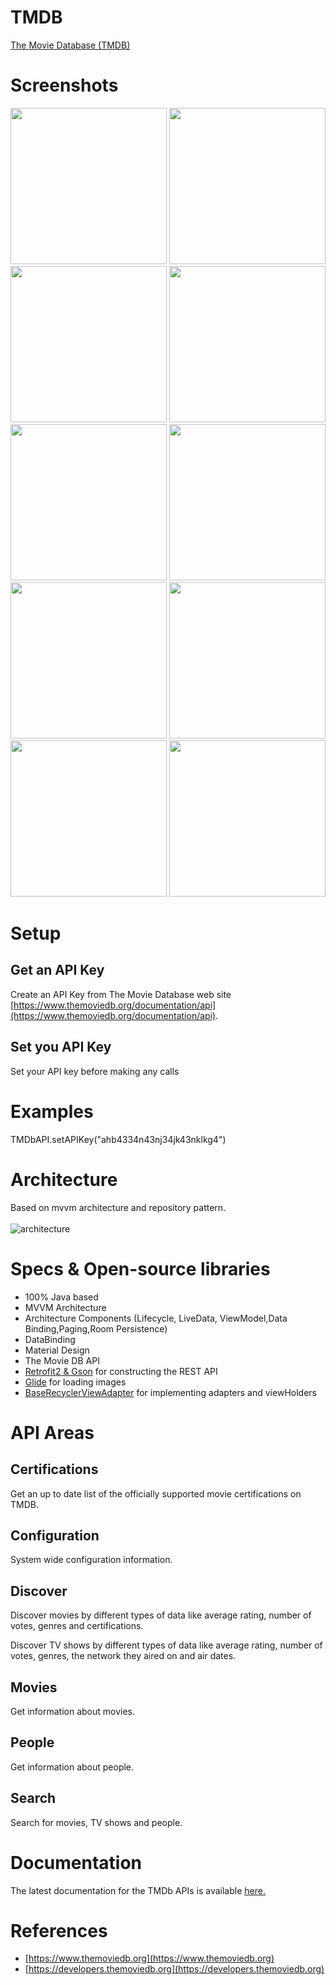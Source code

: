 # TMDB
[The Movie Database (TMDB)
](https://www.themoviedb.org/)

# Screenshots
<img src="https://user-images.githubusercontent.com/101660428/164699803-778b0190-7333-49ed-850d-dbe6090c1bec.jpg" width="250"/>
<img src="https://user-images.githubusercontent.com/101660428/164699806-f11b64ff-445a-414b-95bc-e23d68286549.jpg" width="250"/>
<img src="https://user-images.githubusercontent.com/101660428/164699815-71a69c28-051e-4d33-8e39-3212d2848c84.jpg" width="250"/>
<img src="https://user-images.githubusercontent.com/101660428/164699819-f88d1155-7b60-46af-8c40-c96f2acf4947.jpg" width="250"/>
<img src="https://user-images.githubusercontent.com/101660428/164699824-aac823d0-db28-4de2-b2d6-8397293ea737.jpg" width="250"/>
<img src="https://user-images.githubusercontent.com/101660428/164699828-b822d4ef-b5cb-4fef-8a54-9b67ea00541b.jpg" width="250"/>
<img src="https://user-images.githubusercontent.com/101660428/164699832-62b91e20-e40b-422a-9812-871e24cd2aaf.jpg" width="250"/>
<img src="https://user-images.githubusercontent.com/101660428/164699835-75193408-2a37-4055-92a4-220fb55a36e9.jpg" width="250"/>
<img src="https://user-images.githubusercontent.com/101660428/164699839-f2c9efe4-0d00-4736-a5b8-7891114a12b0.jpg" width="250"/>
<img src="https://user-images.githubusercontent.com/101660428/164699844-7664bdf7-7819-481e-93f9-388c9ccd9d13.jpg" width="250"/>




# Setup


## Get an API Key

Create an API Key from The Movie Database web site [https://www.themoviedb.org/documentation/api](https://www.themoviedb.org/documentation/api).

## Set you API Key

Set your API key before making any calls

# Examples

TMDbAPI.setAPIKey("ahb4334n43nj34jk43nklkg4")

# Architecture
Based on mvvm architecture and repository pattern.<br><br>
![architecture](https://s3.ap-south-1.amazonaws.com/mindorks-server-uploads/mvvm.png)


# Specs & Open-source libraries
- 100% Java based
- MVVM Architecture
- Architecture Components (Lifecycle, LiveData, ViewModel,Data Binding,Paging,Room Persistence)
- DataBinding
- Material Design 
- The Movie DB API
- [Retrofit2 & Gson](https://github.com/square/retrofit) for constructing the REST API
- [Glide](https://github.com/bumptech/glide) for loading images
- [BaseRecyclerViewAdapter](https://github.com/skydoves/BaseRecyclerViewAdapter) for implementing adapters and viewHolders



# API Areas

## Certifications

Get an up to date list of the officially supported movie certifications on TMDB.

## Configuration

System wide configuration information.

## Discover

Discover movies by different types of data like average rating, number of votes, genres and certifications.

Discover TV shows by different types of data like average rating, number of votes, genres, the network they aired on and air dates.

## Movies

Get information about movies.

## People

Get information about people.

## Search

Search for movies, TV shows and people.

# Documentation

The latest documentation for the TMDb APIs is available [here.
](https://adamayoung.github.io/TMDb/)


# References

* [https://www.themoviedb.org](https://www.themoviedb.org)
* [https://developers.themoviedb.org](https://developers.themoviedb.org)

